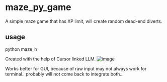 # maze_py_game
A simple maze game that has XP limit, will create random dead-end diverts.

## usage
python maze_h

Created with the help of Cursor linked LLM.
![image](https://github.com/user-attachments/assets/f414eb2b-8453-4bf3-9c32-1061b7cfccbf)


Works better for GUI, because of raw input may not always work for terminal.. probably will not come back to integrate both..
